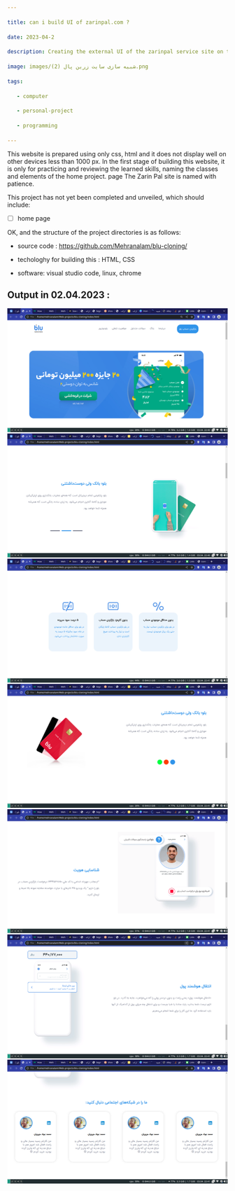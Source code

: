 ```yaml
---

title: can i build UI of zarinpal.com ?

date: 2023-04-2

description: Creating the external UI of the zarinpal service site on the thirteenth day of Badr and checking the logic code and base code of this project.

image: images/شبیه سازی سایت زرین پال (2).png

tags:

   - computer

   - personal-project

   - programming

---
```


This website is prepared using only css, html and it does not display well on other devices less than 1000 px. In the first stage of building this website, it is only for practicing and reviewing the learned skills, naming the classes and elements of the home project. page The Zarin Pal site is named with patience.

This project has not yet been completed and unveiled, which should include:

- [ ] home page

OK, and the structure of the project directories is as follows:


- source code : https://github.com/Mehranalam/blu-cloning/

- techologhy for building this : HTML, CSS

- software: visual studio code, linux, chrome

## Output in 02.04.2023 :

<img src="https://raw.githubusercontent.com/Mehranalam/blu-cloning/0ae9a856494ab87daa6e6420eed28189ce2aa248/assets/2023-04-03-224042_1366x768_scrot.png?token=GHSAT0AAAAAAB5RARVKD34IEIYL34SF2HH6ZBLFEJA">

<img src="https://raw.githubusercontent.com/Mehranalam/blu-cloning/0ae9a856494ab87daa6e6420eed28189ce2aa248/assets/2023-04-03-224056_1366x768_scrot.png?token=ASMJQJEOL2TS5AXSIXV4FXDEFMUR2">

<img src="https://raw.githubusercontent.com/Mehranalam/blu-cloning/0ae9a856494ab87daa6e6420eed28189ce2aa248/assets/2023-04-03-224105_1366x768_scrot.png?token=ASMJQJFYETWBR5O3N3CTRMLEFMUR2">

<img src="https://raw.githubusercontent.com/Mehranalam/blu-cloning/0ae9a856494ab87daa6e6420eed28189ce2aa248/assets/2023-04-03-224111_1366x768_scrot.png?token=ASMJQJA2Y42JUJ6IDDGK3CLEFMUR2">

<img src="https://raw.githubusercontent.com/Mehranalam/blu-cloning/0ae9a856494ab87daa6e6420eed28189ce2aa248/assets/2023-04-03-224117_1366x768_scrot.png?token=ASMJQJGYY2NKRPEU23TLS2LEFMUR2">

<img src="https://raw.githubusercontent.com/Mehranalam/blu-cloning/0ae9a856494ab87daa6e6420eed28189ce2aa248/assets/2023-04-03-224125_1366x768_scrot.png?token=ASMJQJCQCGJ3DYX6M6CCJZDEFMUR2">

<img src="https://raw.githubusercontent.com/Mehranalam/blu-cloning/0ae9a856494ab87daa6e6420eed28189ce2aa248/assets/2023-04-03-224130_1366x768_scrot.png?token=ASMJQJBKGDLL7SUYLCUSRK3EFMUR2">
